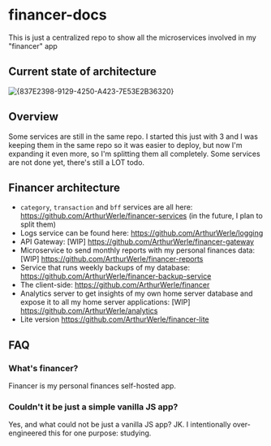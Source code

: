 # financer-docs
This is just a centralized repo to show all the microservices involved in my "financer" app

## Current state of architecture

![{837E2398-9129-4250-A423-7E53E2B36320}](https://github.com/user-attachments/assets/db19c278-b2cd-414e-a474-b475f70962b3)


## Overview
Some services are still in the same repo. I started this just with 3 and I was keeping them in the same repo so it was easier to deploy, but now I'm expanding it even more, so I'm splitting them all completely. 
Some services are not done yet, there's still a LOT todo. 

## Financer architecture
- `category`, `transaction` and `bff` services are all here: https://github.com/ArthurWerle/financer-services (in the future, I plan to split them)
- Logs service can be found here: https://github.com/ArthurWerle/logging
- API Gateway: [WIP] https://github.com/ArthurWerle/financer-gateway
- Microservice to send monthly reports with my personal finances data: [WIP] https://github.com/ArthurWerle/financer-reports
- Service that runs weekly backups of my database: https://github.com/ArthurWerle/financer-backup-service
- The client-side: https://github.com/ArthurWerle/financer
- Analytics server to get insights of my own home server database and expose it to all my home server applications: [WIP] https://github.com/ArthurWerle/analytics
- Lite version https://github.com/ArthurWerle/financer-lite

## FAQ
### What's financer?
Financer is my personal finances self-hosted app. 

### Couldn't it be just a simple vanilla JS app?
Yes, and what could not be just a vanilla JS app? JK. I intentionally over-engineered this for one purpose: studying.


